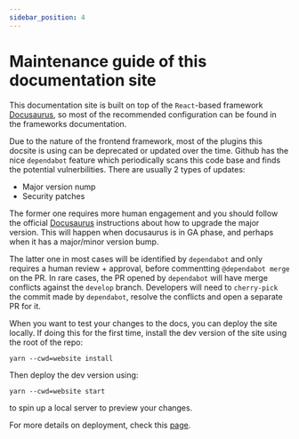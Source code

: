 ```yaml
---
sidebar_position: 4
---
```


# Maintenance guide of this documentation site

This documentation site is built on top of the `React`-based  framework [Docusaurus](https://docusaurus.io), so most of the recommended configuration can be found in the frameworks documentation.

Due to the nature of the frontend framework, most of the plugins this docsite is using can be deprecated or updated over the time. Github has the nice `dependabot` feature which periodically scans this code base and finds the potential vulnerbilities. There are usually 2 types of updates:

- Major version nump
- Security patches

The former one requires more human engagement and you should follow the official [Docusaurus](https://docusaurus.io) instructions about how to upgrade the major version. This will happen when docusaurus is in GA phase, and perhaps when it has a major/minor version bump.

The latter one in most cases will be identified by `dependabot` and only requires a human review + approval, before commentting `@dependabot merge` on the PR. In rare cases, the PR opened by `dependabot` will have merge conflicts against the `develop` branch. Developers will need to `cherry-pick` the commit made by `dependabot`, resolve the conflicts and open a separate PR for it.

When you want to test your changes to the docs, you can deploy the site locally.
If doing this for the first time, install the dev version of the site using the root of the repo:
```
yarn --cwd=website install
````
Then deploy the dev version using: 

```
yarn --cwd=website start
```

to spin up a local server to preview your changes.

For more details on deployment, check this [page](https://docusaurus.io/docs/deployment).
